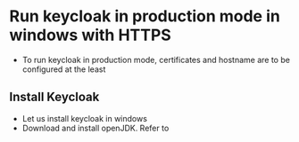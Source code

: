 # Run keycloak in production mode in windows with HTTPS

* To run keycloak in production mode, certificates and hostname are to be configured at the least

## Install Keycloak
* Let us install keycloak in windows
* Download and install openJDK. Refer to 
<!--stackedit_data:
eyJoaXN0b3J5IjpbNjQzMTc2MDEzXX0=
-->